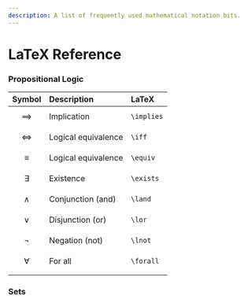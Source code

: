 ```yaml
---
description: A list of frequently used mathematical notation bits.
---
```


# LaTeX Reference

### Propositional Logic

| Symbol | Description | LaTeX |
| :--- | :--- | :--- |
| $$\implies$$ | Implication | `\implies` |
| $$\iff$$ | Logical equivalence | `\iff` |
| $$\equiv$$ | Logical equivalence | `\equiv` |
| $$\exists$$ | Existence | `\exists` |
| $$\land$$ | Conjunction \(and\) | `\land` |
| $$\lor$$ | Disjunction \(or\) | `\lor` |
| $$\lnot$$ | Negation \(not\) | `\lnot` |
| $$\forall$$ | For all | `\forall` |
|  |  |  |

### Sets




